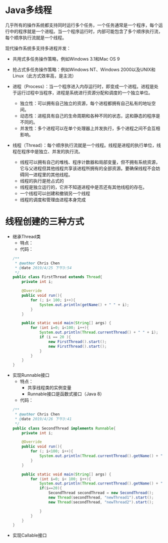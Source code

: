 Java多线程
=============

几乎所有的操作系统都支持同时运行多个任务，一个任务通常是一个程序，每个运行中的程序就是一个进程。当一个程序运行时，内部可能包含了多个顺序执行流，每个顺序执行流就是一个线程。


现代操作系统多支持多进程并发：
  + 共用式多任务操作策略，例如Windows 3.1和Mac OS 9
  + 抢占式多任务操作策略：例如Windows NT、Windows 2000以及UNIX和Linux（此方式效率高，是主流）

+ 进程（Process）：当一个程序进入内存运行时，即变成一个进程。进程是处于运行过程中当程序，进程是系统进行资源分配和调度的一个独立单位。
  + 独立性：可以拥有自己独立的资源，每个进程都拥有自己私有的地址空间。
  + 动态性：进程具有自己的生命周期和各种不同的状态，这和静态的程序是不同的。
  + 并发性：多个进程可以在单个处理器上并发执行，多个进程之间不会互相影响。
+ 线程（Thread）：每个顺序执行流就是一个线程。线程是进程的执行单位，线程在程序中是独立、并发的执行流。
  + 线程可以拥有自己的堆栈、程序计数器和局部变量，但不拥有系统资源，它与父进程但其他线程共享该进程所拥有的全部资源。要确保线程不会妨碍同一进程里的其他线程。
  + 线程的执行是抢占式的
  + 线程是独立运行的，它并不知道进程中是否还有其他线程的存在。
  + 一个线程可以创建和撤销另一个线程
  + 线程的调度和管理由进程本身完成
  

线程创建的三种方式
===============

+ 继承Thread类
  + 特点：
  + 代码：
  ```java
  /**
   * @author Chris Chen
   * @date 2019/4/25 下午3:54
   */
  public class FirstThread extends Thread{
      private int i;
  
      @Override
      public void run(){
          for (; i< 100; i++){
              System.out.println(getName() + " " + i);
          }
      }
  
      public static void main(String[] args) {
          for (int i=0; i<100; i++){
              System.out.println(Thread.currentThread() + " " + i);
              if (i == 20 ){
                  new FirstThread().start();
                  new FirstThread().start();
              }
          }
      }
  }

  ```
+ 实现Runnable接口
  + 特点：
    + 共享线程类的实例变量
    + Runnable接口是函数式接口（Java 8）
  + 代码：
  ```java
  /**
   * @author Chris Chen
   * @date 2019/4/26 下午3:41
   */
  public class SecondThread implements Runnable{
      private int i;
  
      @Override
      public void run(){
          for (; i<100; i++){
              System.out.println(Thread.currentThread().getName() + " " + i);
          }
      }
  
      public static void main(String[] args) {
          for (int i=0; i< 100; i++){
              System.out.println(Thread.currentThread().getName() + " " + i);
              if(i==20){
                  SecondThread secondThread = new SecondThread();
                  new Thread(secondThread, "newThread1").start();
                  new Thread(secondThread, "newThread2").start();
  
              }
          }
      }
  }

  ```
+ 实现Callable接口
